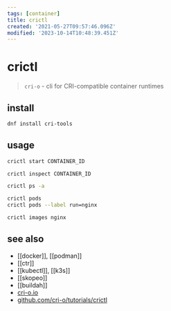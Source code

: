 ```yaml
---
tags: [container]
title: crictl
created: '2021-05-27T09:57:46.096Z'
modified: '2023-10-14T10:48:39.451Z'
---
```


# crictl

> `cri-o`  - cli for CRI-compatible container runtimes

## install

```sh
dnf install cri-tools
```

## usage

```sh
crictl start CONTAINER_ID

crictl inspect CONTAINER_ID

crictl ps -a

crictl pods
crictl pods --label run=nginx

crictl images nginx
```

## see also

- [[docker]], [[podman]]
- [[ctr]]
- [[kubectl]], [[k3s]]
- [[skopeo]]
- [[buildah]]
- [cri-o.io](https://cri-o.io/)
- [github.com/cri-o/tutorials/crictl](https://github.com/cri-o/cri-o/blob/master/tutorials/crictl.md)
